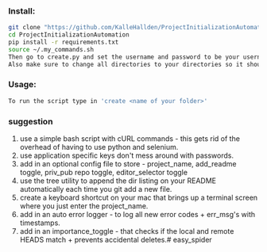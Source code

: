 ### Install: 
```bash
git clone "https://github.com/KalleHallden/ProjectInitializationAutomation.git"
cd ProjectInitializationAutomation
pip install -r requirements.txt
source ~/.my_commands.sh
Then go to create.py and set the username and password to be your username and password.
Also make sure to change all directories to your directories so it should be '/Users/<your username>/path/to/your/project'
```

### Usage:
```bash
To run the script type in 'create <name of your folder>'
```

### suggestion
1. use a simple bash script with cURL commands - this gets rid of the overhead of having to use python and selenium. 
2. use application specific keys don't mess around with passwords. 
3. add in an optional config file to store - project_name, add_readme toggle, priv_pub repo toggle, editor_selector toggle
4. use the tree utility to append the dir listing on your README automatically each time you git add a new file. 
5. create a keyboard shortcut on your mac that brings up a terminal screen where you just enter the project_name.
6. add in an auto error logger - to log all new error codes + err_msg's with timestamps.
7. add in an importance_toggle - that checks if the local and remote HEADS match + prevents accidental deletes.# easy_spider
